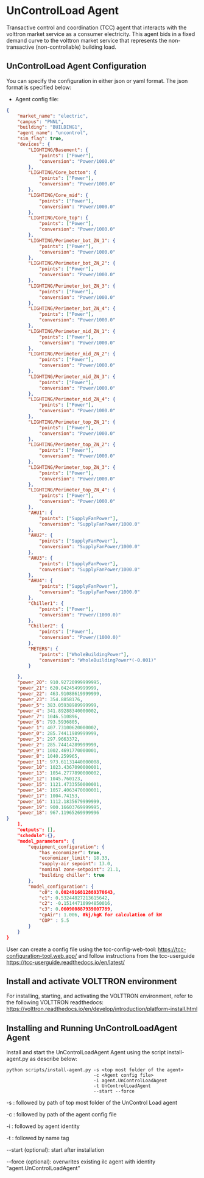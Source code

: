 # UnControlLoad Agent

Transactive control and coordination (TCC) agent that interacts with the volttron market service
 as a consumer electricity. This agent bids in a fixed demand curve to the volttron market service that represents
 the non-transactive (non-controllable) building load.
  

## UnControlLoad Agent Configuration

You can specify the configuration in either json or yaml format. The json format is specified below:

* Agent config file:

```` json
{
	"market_name": "electric",
	"campus": "PNNL",
    "building": "BUILDING1",
	"agent_name": "uncontrol",
    "sim_flag": true, 	
	"devices": {
        "LIGHTING/Basement": {
            "points": ["Power"],
            "conversion": "Power/1000.0"
        },
        "LIGHTING/Core_bottom": {
            "points": ["Power"],
            "conversion": "Power/1000.0"
        },
        "LIGHTING/Core_mid": {
            "points": ["Power"],
            "conversion": "Power/1000.0"
        },
        "LIGHTING/Core_top": {
            "points": ["Power"],
            "conversion": "Power/1000.0"
        },
        "LIGHTING/Perimeter_bot_ZN_1": {
            "points": ["Power"],
            "conversion": "Power/1000.0"
        },
        "LIGHTING/Perimeter_bot_ZN_2": {
            "points": ["Power"],
            "conversion": "Power/1000.0"
        },
        "LIGHTING/Perimeter_bot_ZN_3": {
            "points": ["Power"],
            "conversion": "Power/1000.0"
        },
        "LIGHTING/Perimeter_bot_ZN_4": {
            "points": ["Power"],
            "conversion": "Power/1000.0"
        },
        "LIGHTING/Perimeter_mid_ZN_1": {
            "points": ["Power"],
            "conversion": "Power/1000.0"
        },
        "LIGHTING/Perimeter_mid_ZN_2": {
            "points": ["Power"],
            "conversion": "Power/1000.0"
        },
        "LIGHTING/Perimeter_mid_ZN_3": {
            "points": ["Power"],
            "conversion": "Power/1000.0"
        },
        "LIGHTING/Perimeter_mid_ZN_4": {
            "points": ["Power"],
            "conversion": "Power/1000.0"
        },
        "LIGHTING/Perimeter_top_ZN_1": {
            "points": ["Power"],
            "conversion": "Power/1000.0"
        },
        "LIGHTING/Perimeter_top_ZN_2": {
            "points": ["Power"],
            "conversion": "Power/1000.0"
        },
        "LIGHTING/Perimeter_top_ZN_3": {
            "points": ["Power"],
            "conversion": "Power/1000.0"
        },
        "LIGHTING/Perimeter_top_ZN_4": {
            "points": ["Power"],
            "conversion": "Power/1000.0"
        },
        "AHU1": {
            "points": ["SupplyFanPower"],
            "conversion": "SupplyFanPower/1000.0"
        },
        "AHU2": {
            "points": ["SupplyFanPower"],
            "conversion": "SupplyFanPower/1000.0"
        },
        "AHU3": {
            "points": ["SupplyFanPower"],
            "conversion": "SupplyFanPower/1000.0"
        },
        "AHU4": {
            "points": ["SupplyFanPower"],
            "conversion": "SupplyFanPower/1000.0"
        },
        "Chiller1": {
            "points": ["Power"],
            "conversion": "Power/(1000.0)"
        },
        "Chiller2": {
            "points": ["Power"],
            "conversion": "Power/(1000.0)"
        },
		"METERS": {
			"points": ["WholeBuildingPower"],
			"conversion": "WholeBuildingPower*(-0.001)"
		}

	},
    "power_20": 910.92720999999995, 
    "power_21": 620.0424549999999, 
    "power_22": 463.91088619999999, 
    "power_23": 354.8858176, 
    "power_5": 383.05938989999999, 
    "power_4": 341.89288340000002, 
    "power_7": 1046.510896, 
    "power_6": 793.5936805, 
    "power_1": 407.73100620000002, 
    "power_0": 285.74411989999999, 
    "power_3": 297.9663372, 
    "power_2": 285.74414289999999, 
    "power_9": 1002.4691770000001, 
    "power_8": 1040.259965, 
    "power_11": 973.61131440000008, 
    "power_10": 1023.4367090000001, 
    "power_13": 1054.2777890000002, 
    "power_12": 1045.760123, 
    "power_15": 1121.4733550000001, 
    "power_14": 1057.4063470000001, 
    "power_17": 1004.74153, 
    "power_16": 1112.1835679999999, 
    "power_19": 900.16603769999995, 
    "power_18": 967.11965269999996
}
    ],
    "outputs": [],
    "schedule":{},
    "model_parameters": {
        "equipment_configuration": {
            "has_economizer": true,
            "economizer_limit": 18.33,
            "supply-air sepoint": 13.0,
            "nominal zone-setpoint": 21.1,
            "building chiller": true
        },
        "model_configuration": {
            "c0": 0.0024916812889370643,
            "c1": 0.53244827213615642,
            "c2": -0.15144710994850016,
            "c3": 0.060900887939007789,
            "cpAir": 1.006, #kj/kgK for calculation of kW
            "COP" : 5.5
        }
    }
}
````
User can create a config file using the tcc-config-web-tool: https://tcc-configuration-tool.web.app/
and follow instructions from the tcc-userguide https://tcc-userguide.readthedocs.io/en/latest/

## Install and activate VOLTTRON environment
For installing, starting, and activating the VOLTTRON environment, refer to the following VOLTTRON readthedocs: 
https://volttron.readthedocs.io/en/develop/introduction/platform-install.html

## Installing and Running UnControlLoadAgent Agent
Install and start the UnControlLoadAgent Agent using the script install-agent.py as describe below:

```
python scripts/install-agent.py -s <top most folder of the agent> 
                                -c <Agent config file>
                                -i agent.UnControlLoadAgent
                                -t UnControlLoadAgent
                                --start --force
```
-s : followed by path of top most folder of the UnControl Load agent

-c : followed by path of the agent config file

-i : followed by agent identity

-t : followed by name tag
 
--start (optional): start after installation

--force (optional): overwrites existing ilc agent with identity "agent.UnControlLoadAgent"  